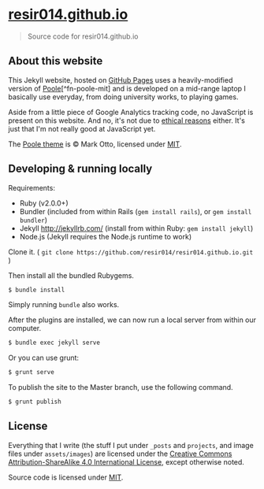 # [resir014.github.io](http://resir014.github.io/)

> Source code for resir014.github.io

## About this website

This Jekyll website, hosted on [GitHub Pages](https://pages.github.com/) uses a heavily-modified version of [Poole](http://getpoole.com/)[^fn-poole-mit] and is developed on a mid-range laptop I basically use everyday, from doing university works, to playing games.

Aside from a little piece of Google Analytics tracking code, no JavaScript is present on this website. And no, it's not due to [ethical reasons](http://www.gnu.org/philosophy/javascript-trap.en.html) either. It's just that I'm not really good at JavaScript yet.

The [Poole theme](http://getpoole.com/) is &copy; Mark Otto, licensed under [MIT](https://github.com/poole/poole/blob/master/LICENSE.md).

## Developing & running locally

Requirements:
* Ruby (v2.0.0+)
* Bundler
  (included from within Rails (`gem install rails`), or `gem install bundler`)
* Jekyll <http://jekyllrb.com/>
  (install from within Ruby: `gem install jekyll`)
* Node.js
  (Jekyll requires the Node.js runtime to work)

Clone it. ( `git clone https://github.com/resir014/resir014.github.io.git` )

Then install all the bundled Rubygems.

```bash
$ bundle install
```

Simply running `bundle` also works.

After the plugins are installed, we can now run a local server from within our computer.

```bash
$ bundle exec jekyll serve
```

Or you can use grunt:

```bash
$ grunt serve
```

To publish the site to the Master branch, use the following command.

```bash
$ grunt publish
```

## License

Everything that I write (the stuff I put under `_posts` and `projects`, and image files under `assets/images`) are licensed under the <a rel="license" href="http://creativecommons.org/licenses/by-sa/4.0/">Creative Commons Attribution-ShareAlike 4.0 International License</a>, except otherwise noted.

Source code is licensed under [MIT](https://github.com/resir014/resir014.github.io/blob/master/LICENSE).
